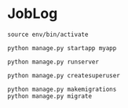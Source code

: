 # JobLog

```
source env/bin/activate
```

```
python manage.py startapp myapp
```

```
python manage.py runserver
```

```
python manage.py createsuperuser
```

```
python manage.py makemigrations
python manage.py migrate
```
